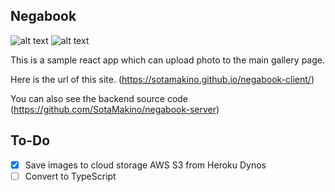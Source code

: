 ## Negabook

![alt text](https://github.com/SotaMakino/negabook-client/blob/master/public/negatech.png)
![alt text](https://github.com/SotaMakino/negabook-client/blob/master/public/screenShot2.png)

This is a sample react app which can upload photo to the main gallery page.


Here is the url of this site.
(https://sotamakino.github.io/negabook-client/)

You can also see the backend source code
(https://github.com/SotaMakino/negabook-server)

## To-Do

- [x]  Save images to cloud storage AWS S3 from Heroku Dynos
- [ ]  Convert to TypeScript
